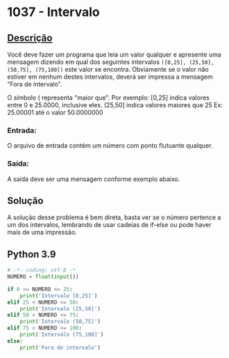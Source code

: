 # 1037 - Intervalo

## [Descrição](https://www.beecrowd.com.br/judge/pt/problems/view/1037)

Você deve fazer um programa que leia um valor qualquer e apresente uma mensagem dizendo em qual dos seguintes intervalos `([0,25], (25,50], (50,75], (75,100])` este valor se encontra. Obviamente se o valor não estiver em nenhum destes intervalos, deverá ser impressa a mensagem “Fora de intervalo”.

O símbolo ( representa "maior que". Por exemplo:
[0,25]  indica valores entre 0 e 25.0000, inclusive eles.
(25,50] indica valores maiores que 25 Ex: 25.00001 até o valor 50.0000000

### Entrada:
O arquivo de entrada contém um número com ponto flutuante qualquer.

### Saída:
A saída deve ser uma mensagem conforme exemplo abaixo.

## Solução

A solução desse problema é bem direta, basta ver se o número pertence a um dos intervalos, lembrando de usar cadeias de if-else ou pode haver mais de uma impressão.

## Python 3.9

```Python
# -*- coding: utf-8 -*
NUMERO = float(input())

if 0 <= NUMERO <= 25:
    print('Intervalo [0,25]')
elif 25 < NUMERO <= 50:
    print('Intervalo (25,50]')
elif 50 < NUMERO <= 75:
    print('Intervalo (50,75]')
elif 75 < NUMERO <= 100:
    print('Intervalo (75,100]')
else:
    print('Fora de intervalo')
```
